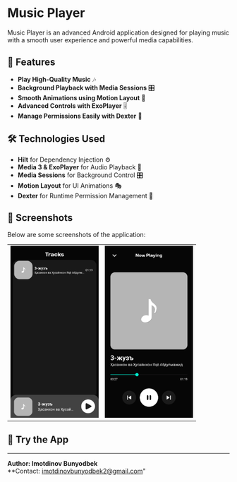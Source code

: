 # Music Player

Music Player is an advanced Android application designed for playing music with a smooth user experience and powerful media capabilities.

## 🎵 Features

- **Play High-Quality Music** 🎶
- **Background Playback with Media Sessions** 🎛
- **Smooth Animations using Motion Layout** 🔄
- **Advanced Controls with ExoPlayer** 🎚
- **Manage Permissions Easily with Dexter** 📂

## 🛠 Technologies Used

- **Hilt** for Dependency Injection ⚙️
- **Media 3 & ExoPlayer** for Audio Playback 🎵
- **Media Sessions** for Background Control 🎛
- **Motion Layout** for UI Animations 🎭
- **Dexter** for Runtime Permission Management 🛑

## 📸 Screenshots

Below are some screenshots of the application:

<table>
  <tr>
    <td><img src="images/playlist.png" alt="Playlist Screen" width="200"/></td>
    <td><img src="images/now_playing.png" alt="Now Playing" width="200"/></td>
  </tr>
</table>

## 🚀 Try the App

---

**Author: Imotdinov Bunyodbek**  
**Contact: [imotdinovbunyodbek2@gmail.com](mailto:imotdinovbunyodbek2@gmail.com)"
